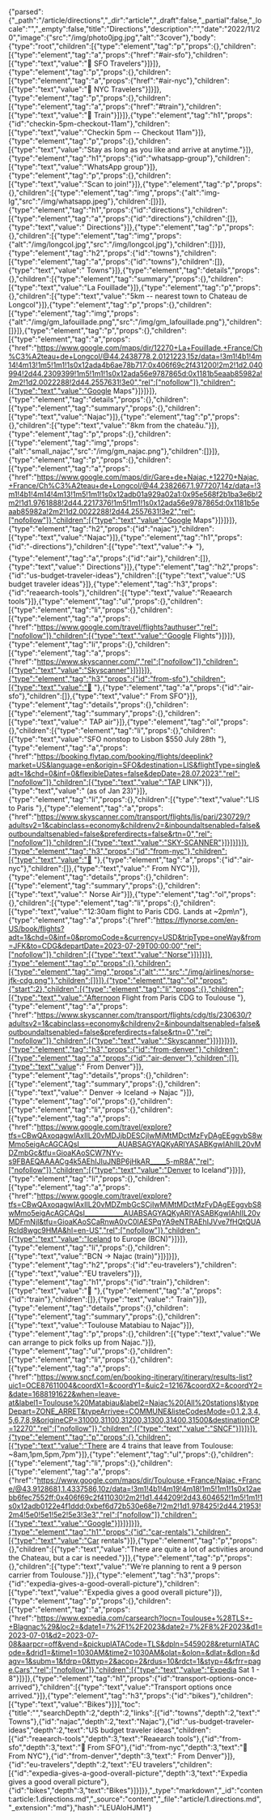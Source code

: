 {"parsed":{"_path":"/article/directions","_dir":"article","_draft":false,"_partial":false,"_locale":"","_empty":false,"title":"Directions","description":"","date":"2022/11/20","image":{"src":"/img/photo0jpg.jpg","alt":"3cover"},"body":{"type":"root","children":[{"type":"element","tag":"p","props":{},"children":[{"type":"element","tag":"a","props":{"href":"#air-sfo"},"children":[{"type":"text","value":"🔗 SFO Travelers"}]}]},{"type":"element","tag":"p","props":{},"children":[{"type":"element","tag":"a","props":{"href":"#air-nyc"},"children":[{"type":"text","value":"🔗 NYC Travelers"}]}]},{"type":"element","tag":"p","props":{},"children":[{"type":"element","tag":"a","props":{"href":"#train"},"children":[{"type":"text","value":"🔗 Train"}]}]},{"type":"element","tag":"h1","props":{"id":"checkin-5pm-checkout-11am"},"children":[{"type":"text","value":"Checkin 5pm -- Checkout 11am"}]},{"type":"element","tag":"p","props":{},"children":[{"type":"text","value":"Stay as long as you like and arrive at anytime."}]},{"type":"element","tag":"h1","props":{"id":"whatsapp-group"},"children":[{"type":"text","value":"WhatsApp group"}]},{"type":"element","tag":"p","props":{},"children":[{"type":"text","value":"Scan to join!"}]},{"type":"element","tag":"p","props":{},"children":[{"type":"element","tag":"img","props":{"alt":"img-lg","src":"/img/whatsapp.jpeg"},"children":[]}]},{"type":"element","tag":"h1","props":{"id":"directions"},"children":[{"type":"element","tag":"a","props":{"id":"directions"},"children":[]},{"type":"text","value":" Directions"}]},{"type":"element","tag":"p","props":{},"children":[{"type":"element","tag":"img","props":{"alt":"/img/longcol.jpg","src":"/img/longcol.jpg"},"children":[]}]},{"type":"element","tag":"h2","props":{"id":"towns"},"children":[{"type":"element","tag":"a","props":{"id":"towns"},"children":[]},{"type":"text","value":" Towns"}]},{"type":"element","tag":"details","props":{},"children":[{"type":"element","tag":"summary","props":{},"children":[{"type":"text","value":"La Fouillade"}]},{"type":"element","tag":"p","props":{},"children":[{"type":"text","value":"5km --  nearest town to Chateau de Longcol"}]},{"type":"element","tag":"p","props":{},"children":[{"type":"element","tag":"img","props":{"alt":"/img/gm_lafouillade.png","src":"/img/gm_lafouillade.png"},"children":[]}]},{"type":"element","tag":"p","props":{},"children":[{"type":"element","tag":"a","props":{"href":"https://www.google.com/maps/dir/12270+La+Fouillade,+France/Ch%C3%A2teau+de+Longcol/@44.2438778,2.0121223,15z/data=!3m1!4b1!4m14!4m13!1m5!1m1!1s0x12ada4b6ae78b717:0x406f69c2f431200!2m2!1d2.040994!2d44.2309399!1m5!1m1!1s0x12ada56e9787865d:0x1181b5eaab85982a!2m2!1d2.0022288!2d44.2557631!3e0","rel":["nofollow"]},"children":[{"type":"text","value":"Google Maps"}]}]}]},{"type":"element","tag":"details","props":{},"children":[{"type":"element","tag":"summary","props":{},"children":[{"type":"text","value":"Najac"}]},{"type":"element","tag":"p","props":{},"children":[{"type":"text","value":"8km from the chateâu."}]},{"type":"element","tag":"p","props":{},"children":[{"type":"element","tag":"img","props":{"alt":"small_najac","src":"/img/gm_najac.png"},"children":[]}]},{"type":"element","tag":"p","props":{},"children":[{"type":"element","tag":"a","props":{"href":"https://www.google.com/maps/dir/Gare+de+Najac,+12270+Najac,+France/Ch%C3%A2teau+de+Longcol/@44.2382667,1.977207,14z/data=!3m1!4b1!4m14!4m13!1m5!1m1!1s0x12adb01a929a02a1:0x95e568f2b1ba3e6b!2m2!1d1.9761888!2d44.2217376!1m5!1m1!1s0x12ada56e9787865d:0x1181b5eaab85982a!2m2!1d2.0022288!2d44.2557631!3e2","rel":["nofollow"]},"children":[{"type":"text","value":"Google Maps"}]}]}]},{"type":"element","tag":"h2","props":{"id":"najac"},"children":[{"type":"text","value":"Najac"}]},{"type":"element","tag":"h1","props":{"id":"️-directions"},"children":[{"type":"text","value":"✈️ "},{"type":"element","tag":"a","props":{"id":"air"},"children":[]},{"type":"text","value":" Directions"}]},{"type":"element","tag":"h2","props":{"id":"us-budget-traveler-ideas"},"children":[{"type":"text","value":"US budget traveler ideas"}]},{"type":"element","tag":"h3","props":{"id":"reaearch-tools"},"children":[{"type":"text","value":"Reaearch tools"}]},{"type":"element","tag":"ul","props":{},"children":[{"type":"element","tag":"li","props":{},"children":[{"type":"element","tag":"a","props":{"href":"https://www.google.com/travel/flights?authuser","rel":["nofollow"]},"children":[{"type":"text","value":"Google Flights"}]}]},{"type":"element","tag":"li","props":{},"children":[{"type":"element","tag":"a","props":{"href":"https://www.skyscanner.com/","rel":["nofollow"]},"children":[{"type":"text","value":"Skyscanner"}]}]}]},{"type":"element","tag":"h3","props":{"id":"from-sfo"},"children":[{"type":"text","value":"🌉 "},{"type":"element","tag":"a","props":{"id":"air-sfo"},"children":[]},{"type":"text","value":" From SFO"}]},{"type":"element","tag":"details","props":{},"children":[{"type":"element","tag":"summary","props":{},"children":[{"type":"text","value":" TAP air"}]},{"type":"element","tag":"ol","props":{},"children":[{"type":"element","tag":"li","props":{},"children":[{"type":"text","value":"SFO nonstop to Lisbon $550 July 28th "},{"type":"element","tag":"a","props":{"href":"https://booking.flytap.com/booking/flights/deeplink?market=US&language=en&origin=SFO&destination=LIS&flightType=single&adt=1&chd=0&inf=0&flexibleDates=false&depDate=28.07.2023","rel":["nofollow"]},"children":[{"type":"text","value":"TAP LINK"}]},{"type":"text","value":" (as of Jan 23)"}]},{"type":"element","tag":"li","props":{},"children":[{"type":"text","value":"LIS to Paris "},{"type":"element","tag":"a","props":{"href":"https://www.skyscanner.com/transport/flights/lis/pari/230729/?adultsv2=1&cabinclass=economy&childrenv2=&inboundaltsenabled=false&outboundaltsenabled=false&preferdirects=false&rtn=0","rel":["nofollow"]},"children":[{"type":"text","value":"SKY-SCANNER"}]}]}]}]},{"type":"element","tag":"h3","props":{"id":"from-nyc"},"children":[{"type":"text","value":"🗽 "},{"type":"element","tag":"a","props":{"id":"air-nyc"},"children":[]},{"type":"text","value":" From NYC"}]},{"type":"element","tag":"details","props":{},"children":[{"type":"element","tag":"summary","props":{},"children":[{"type":"text","value":" Norse Air"}]},{"type":"element","tag":"ol","props":{},"children":[{"type":"element","tag":"li","props":{},"children":[{"type":"text","value":"12:30am flight to Paris CDG. Lands at ~2pm\n"},{"type":"element","tag":"a","props":{"href":"https://flynorse.com/en-US/book/flights?adt=1&chd=0&inf=0&promoCode=&currency=USD&tripType=oneWay&from=JFK&to=CDG&departDate=2023-07-29T00:00:00","rel":["nofollow"]},"children":[{"type":"text","value":"Norse"}]}]}]},{"type":"element","tag":"p","props":{},"children":[{"type":"element","tag":"img","props":{"alt":"","src":"/img/airlines/norse-jfk-cdg.png"},"children":[]}]},{"type":"element","tag":"ol","props":{"start":2},"children":[{"type":"element","tag":"li","props":{},"children":[{"type":"text","value":"Afternoon Flight from Paris CDG to Toulouse "},{"type":"element","tag":"a","props":{"href":"https://www.skyscanner.com/transport/flights/cdg/tls/230630/?adultsv2=1&cabinclass=economy&childrenv2=&inboundaltsenabled=false&outboundaltsenabled=false&preferdirects=false&rtn=0","rel":["nofollow"]},"children":[{"type":"text","value":"Skyscanner"}]}]}]}]},{"type":"element","tag":"h3","props":{"id":"from-denver"},"children":[{"type":"element","tag":"a","props":{"id":"air-denver"},"children":[]},{"type":"text","value":" From Denver"}]},{"type":"element","tag":"details","props":{},"children":[{"type":"element","tag":"summary","props":{},"children":[{"type":"text","value":" Denver -> Iceland -> Najac "}]},{"type":"element","tag":"ol","props":{},"children":[{"type":"element","tag":"li","props":{},"children":[{"type":"element","tag":"a","props":{"href":"https://www.google.com/travel/explore?tfs=CBwQAxoqagwIAxIIL20vMDJjbDESCjIwMjMtMDctMzFyDAgEEggvbS8wMmo5eigAcAGCAQsI____________AUABSAGYAQKyARIYASABKgwIAhIIL20vMDZmbGc&tfu=GioaKAoSCW7NYv-s9FBAEQAAAACg4k5AEhIJIuJNBP6jHkAR_____5-mR8A","rel":["nofollow"]},"children":[{"type":"text","value":"Denver to Iceland"}]}]},{"type":"element","tag":"li","props":{},"children":[{"type":"element","tag":"a","props":{"href":"https://www.google.com/travel/explore?tfs=CBwQAxoqagwIAxIIL20vMDZmbGcSCjIwMjMtMDctMzFyDAgEEggvbS8wMmo5eigAcAGCAQsI____________AUABSAGYAQKyARIYASABKgwIAhIIL20vMDFmNjI&tfu=GioaKAoSCaRnwA0vC0lAESPqYA9eNTRAEhIJVve7fHQtQUARcld8wgc9HMA&hl=en-US","rel":["nofollow"]},"children":[{"type":"text","value":"Iceland to Europe (BCN)"}]}]},{"type":"element","tag":"li","props":{},"children":[{"type":"text","value":"BCN -> Najac (train)"}]}]}]},{"type":"element","tag":"h2","props":{"id":"eu-travelers"},"children":[{"type":"text","value":"EU travelers"}]},{"type":"element","tag":"h1","props":{"id":"train"},"children":[{"type":"text","value":"🚆  "},{"type":"element","tag":"a","props":{"id":"train"},"children":[]},{"type":"text","value":" Train"}]},{"type":"element","tag":"details","props":{},"children":[{"type":"element","tag":"summary","props":{},"children":[{"type":"text","value":"Toulouse Matabiau to Najac"}]},{"type":"element","tag":"p","props":{},"children":[{"type":"text","value":"We can arrange to pick folks up from Najac."}]},{"type":"element","tag":"ul","props":{},"children":[{"type":"element","tag":"li","props":{},"children":[{"type":"element","tag":"a","props":{"href":"https://www.sncf.com/en/booking-itinerary/itinerary/results-list?uic1=OCE87611004&coordX1=&coordY1=&uic2=12167&coordX2=&coordY2=&date=1688191622&when=leave-at&label1=Toulouse%20Matabiau&label2=Najac%20(All%20stations)&typeDepart=ZONE_ARRET&typeArrivee=COMMUNE&listeCodesMode=0,1,2,3,4,5,6,7,8,9&origineCP=31000,31100,31200,31300,31400,31500&destinationCP=12270","rel":["nofollow"]},"children":[{"type":"text","value":"SNCF"}]}]}]},{"type":"element","tag":"p","props":{},"children":[{"type":"text","value":"There are 4 trains that leave from Toulouse: ~8am,1pm,5pm,7pm"}]},{"type":"element","tag":"ul","props":{},"children":[{"type":"element","tag":"li","props":{},"children":[{"type":"element","tag":"a","props":{"href":"https://www.google.com/maps/dir/Toulouse,+France/Najac,+France/@43.9128681,1.4337586,10z/data=!3m1!4b1!4m19!4m18!1m5!1m1!1s0x12aebb6fec7552ff:0x406f69c2f411030!2m2!1d1.444209!2d43.604652!1m5!1m1!1s0x12adb0122e4f1ddd:0xbef6d72b530e68e7!2m2!1d1.978425!2d44.21953!2m4!5e0!5e1!5e2!5e3!3e3","rel":["nofollow"]},"children":[{"type":"text","value":"Google"}]}]}]}]},{"type":"element","tag":"h1","props":{"id":"car-rentals"},"children":[{"type":"text","value":"Car rentals"}]},{"type":"element","tag":"p","props":{},"children":[{"type":"text","value":"There are quite a lot of activities around the Chateau, but a car is needed."}]},{"type":"element","tag":"p","props":{},"children":[{"type":"text","value":"We're planning to rent a 9 person carrier from Toulouse."}]},{"type":"element","tag":"h3","props":{"id":"expedia-gives-a-good-overall-picture"},"children":[{"type":"text","value":"Expedia gives a good overall picture"}]},{"type":"element","tag":"p","props":{},"children":[{"type":"element","tag":"a","props":{"href":"https://www.expedia.com/carsearch?locn=Toulouse+%28TLS+-+Blagnac%29&loc2=&date1=7%2F1%2F2023&date2=7%2F8%2F2023&d1=2023-07-01&d2=2023-07-08&aarpcr=off&vend=&pickupIATACode=TLS&dpln=5459028&returnIATACode=&drid1=&time1=1030AM&time2=1030AM&olat=&olon=&dlat=&dlon=&dagv=1&subm=1&fdrp=0&ttyp=2&acop=2&rdus=10&rdct=1&styp=4&rfrr=page.Cars","rel":["nofollow"]},"children":[{"type":"text","value":"Expedia Sat 1 - 8"}]}]},{"type":"element","tag":"h1","props":{"id":"transport-options-once-arrived"},"children":[{"type":"text","value":"Transport options once arrived."}]},{"type":"element","tag":"h3","props":{"id":"bikes"},"children":[{"type":"text","value":"Bikes"}]}],"toc":{"title":"","searchDepth":2,"depth":2,"links":[{"id":"towns","depth":2,"text":" Towns"},{"id":"najac","depth":2,"text":"Najac"},{"id":"us-budget-traveler-ideas","depth":2,"text":"US budget traveler ideas","children":[{"id":"reaearch-tools","depth":3,"text":"Reaearch tools"},{"id":"from-sfo","depth":3,"text":"🌉  From SFO"},{"id":"from-nyc","depth":3,"text":"🗽  From NYC"},{"id":"from-denver","depth":3,"text":" From Denver"}]},{"id":"eu-travelers","depth":2,"text":"EU travelers","children":[{"id":"expedia-gives-a-good-overall-picture","depth":3,"text":"Expedia gives a good overall picture"},{"id":"bikes","depth":3,"text":"Bikes"}]}]}},"_type":"markdown","_id":"content:article:1.directions.md","_source":"content","_file":"article/1.directions.md","_extension":"md"},"hash":"LEUAIoHJM1"}